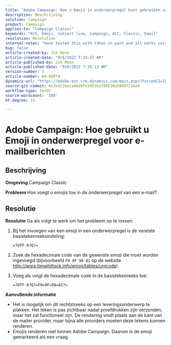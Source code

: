 ```yaml
---
title: "Adobe Campaign: Hoe u Emoji in onderwerpregel kunt gebruiken voor e-mails"
description: Beschrijving
solution: Campaign
product: Campaign
applies-to: "Campaign Classic"
keywords: "KCS, Emoji, Subject line, Campaign, ACC, Classic, Email"
resolution: Resolution
internal-notes: "Have tested this with Yahoo in past and all works correctly, but Microsoft Outlook only displays the encoding"
bug: false
article-created-by: Jim Menn
article-created-date: "9/6/2022 7:33:37 AM"
article-published-by: Jim Menn
article-published-date: "9/6/2022 7:35:13 AM"
version-number: 5
article-number: KA-08979
dynamics-url: "https://adobe-ent.crm.dynamics.com/main.aspx?forceUCI=1&pagetype=entityrecord&etn=knowledgearticle&id=dbbd8a36-b62d-ed11-9db1-0022480866ad"
source-git-commit: 0c3e421beca46d9fe1952b1f98538a50697216a0
workflow-type: tm+mt
source-wordcount: '168'
ht-degree: 1%

---
```


# Adobe Campaign: Hoe gebruikt u Emoji in onderwerpregel voor e-mailberichten

## Beschrijving


<b>Omgeving</b>
Campaign Classic

<b>Probleem</b>
Hoe voegt u emojis toe in de onderwerpregel van een e-mail?




## Resolutie


<b>Resolutie</b>
Ga als volgt te werk om het probleem op te lossen:

1. Bij het invoegen van een emoji in een onderwerpregel is de vereiste basistekenreeksindeling:

   `=?UTF-8?Q?=`
2. Zoek de hexadecimale code van de gewenste emoji die moet worden ingevoegd (bijvoorbeeld `F0 9F 98 81` op de website http://apps.timwhitlock.info/emoji/tables/unicode).
3. Voeg als volgt de hexadecimale code in de basistekenreeks toe:

   `=?UTF-8?Q?=F0=9F=98=81?=`


<b>Aanvullende informatie</b>

- Het is mogelijk om dit rechtstreeks op een leveringsonderwerp te plakken. Het teken is pas zichtbaar nadat proefdrukken zijn verzonden, maar het zal functioneel zijn. De rendering vindt plaats aan de kant van de mailer provider, maar bijna alle providers moeten deze tekens kunnen renderen.
- Emojis renderen niet binnen Adobe Campaign. Daarom is de emoji gemarkeerd als een vraag.



